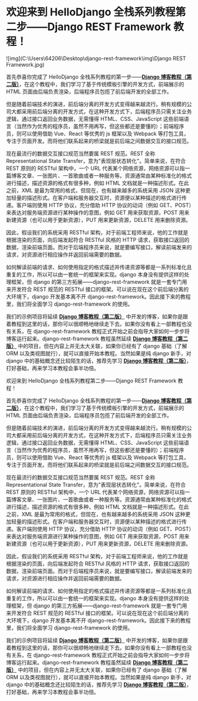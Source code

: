 # 欢迎来到 HelloDjango 全栈系列教程第二步——Django REST Framework 教程！

![img](C:\Users\64206\Desktop\django-rest-framework\img\Django REST Framework.jpg)

首先恭喜你完成了 HelloDjango 全栈系列教程的第一步——**[Django 博客教程（第二版）](https://link.zhihu.com/?target=https%3A//www.zmrenwu.com/courses/hellodjango-blog-tutorial/)**，在这个教程中，我们学习了基于传统模板引擎的开发方式，前端展示的 HTML 页面由后端负责渲染，后端程序员包揽了前后端开发的全部工作。

但是随着前端技术的演进，前后端分离的开发方式变得越来越流行。稍有规模的公司大都采用前后端分离的开发方式，在这种开发方式下，后端程序员只需关注业务逻辑，通过接口返回业务数据，无需懂得 HTML、CSS、JavaScript 这些前端语言（当然作为优秀的程序员，虽然不用再写，但这些都还是要懂的）；前端程序员，则可以使用借助 Vue、React 等优秀的 js 框架以及 Webpack 等打包工具，专注于页面开发。而将他们联系起来的桥梁就是前后端之间数据交互的接口规范。

现在最流行的数据交互接口规范当然要属 REST 规范。REST 全称 Representational State Transfer，意为"表现层状态转化"。简单来说，在符合 REST 原则的 RESTful 架构中，一个 URL 代表某个网络资源，网络资源可以指一篇博客文章、一张图片、一首歌曲或者一种服务等。资源通常由某种标准化的格式进行描述，描述资源的格式有很多种，例如 HTML 文档就是一种描述形式。在此之前，XML 是最为常用的格式，但现在，也有越来越多的系统采用 JSON 这种更加轻量的描述形式。在客户端和服务器交互时，资源便以某种描述的格式进行传递。客户端则使用 HTTP 协议，充分借助 HTTP 协议的动词（例如 GET、POST）来表达对服务端资源进行某种操作的意图，例如 GET 用来获取资源，POST 用来新建资源（也可以用于更新资源），PUT 用来更新资源，DELETE 用来删除资源。

因此，假设我们的系统采用 RESTful 架构，对于前端工程师来说，他的工作就是根据渲染的页面，向后端发起符合 RESTful 风格的 HTTP 请求，获取接口返回的数据，渲染前端页面。而对于后端程序员来说，就是要编写接口，解读前端发来的请求，对资源进行相应操作并返回前端需要的数据。

如何解读前端的请求、如何使用指定的格式描述并传递资源等都是一系列标准化且重复的工作，所以可以由一套统一的框架来实现。django 本身没有提供这样的处理框架，但 django 的第三方拓展——django-rest-framework 就是一套专门用来开发符合 REST 规范的 RESTful 接口的框架。可以说在现在这个前后端分离的大环境下，django 开发基本离不开 django-rest-framework。因此接下来的教程里，我们将全面学习 django-rest-framework 的使用。

我们的示例项目将延续 **[Django 博客教程（第二版）](https://link.zhihu.com/?target=https%3A//www.zmrenwu.com/courses/hellodjango-blog-tutorial/)** 中开发的博客，如果你是跟着教程到这里的话，那你可以很顺畅地继续走下去。如果你没有看上一部教程也没有关系，在 django-rest-framework 教程正式开始之前会指导大家如何一步步将博客运行起来。django-rest-framework 教程虽然延续 **[Django 博客教程（第二版）](https://link.zhihu.com/?target=https%3A//www.zmrenwu.com/courses/hellodjango-blog-tutorial/)** 中的项目，但在内容上并无太大关联，如果你已经有了 django 基础（了解 ORM 以及类视图就行），就可以直接开始本教程。当然如果是纯 django 新手，对 django 中的基础概念还比较陌生的话，推荐先学习 **[Django 博客教程（第二版）](https://link.zhihu.com/?target=https%3A//www.zmrenwu.com/courses/hellodjango-blog-tutorial/)**，打好基础，再来学习本教程会事半功倍。

欢迎来到 HelloDjango 全栈系列教程第二步——Django REST Framework 教程！

首先恭喜你完成了 HelloDjango 全栈系列教程的第一步——**[Django 博客教程（第二版）](https://link.zhihu.com/?target=https%3A//www.zmrenwu.com/courses/hellodjango-blog-tutorial/)**，在这个教程中，我们学习了基于传统模板引擎的开发方式，前端展示的 HTML 页面由后端负责渲染，后端程序员包揽了前后端开发的全部工作。

但是随着前端技术的演进，前后端分离的开发方式变得越来越流行。稍有规模的公司大都采用前后端分离的开发方式，在这种开发方式下，后端程序员只需关注业务逻辑，通过接口返回业务数据，无需懂得 HTML、CSS、JavaScript 这些前端语言（当然作为优秀的程序员，虽然不用再写，但这些都还是要懂的）；前端程序员，则可以使用借助 Vue、React 等优秀的 js 框架以及 Webpack 等打包工具，专注于页面开发。而将他们联系起来的桥梁就是前后端之间数据交互的接口规范。

现在最流行的数据交互接口规范当然要属 REST 规范。REST 全称 Representational State Transfer，意为"表现层状态转化"。简单来说，在符合 REST 原则的 RESTful 架构中，一个 URL 代表某个网络资源，网络资源可以指一篇博客文章、一张图片、一首歌曲或者一种服务等。资源通常由某种标准化的格式进行描述，描述资源的格式有很多种，例如 HTML 文档就是一种描述形式。在此之前，XML 是最为常用的格式，但现在，也有越来越多的系统采用 JSON 这种更加轻量的描述形式。在客户端和服务器交互时，资源便以某种描述的格式进行传递。客户端则使用 HTTP 协议，充分借助 HTTP 协议的动词（例如 GET、POST）来表达对服务端资源进行某种操作的意图，例如 GET 用来获取资源，POST 用来新建资源（也可以用于更新资源），PUT 用来更新资源，DELETE 用来删除资源。

因此，假设我们的系统采用 RESTful 架构，对于前端工程师来说，他的工作就是根据渲染的页面，向后端发起符合 RESTful 风格的 HTTP 请求，获取接口返回的数据，渲染前端页面。而对于后端程序员来说，就是要编写接口，解读前端发来的请求，对资源进行相应操作并返回前端需要的数据。

如何解读前端的请求、如何使用指定的格式描述并传递资源等都是一系列标准化且重复的工作，所以可以由一套统一的框架来实现。django 本身没有提供这样的处理框架，但 django 的第三方拓展——django-rest-framework 就是一套专门用来开发符合 REST 规范的 RESTful 接口的框架。可以说在现在这个前后端分离的大环境下，django 开发基本离不开 django-rest-framework。因此接下来的教程里，我们将全面学习 django-rest-framework 的使用。

我们的示例项目将延续 **[Django 博客教程（第二版）](https://link.zhihu.com/?target=https%3A//www.zmrenwu.com/courses/hellodjango-blog-tutorial/)** 中开发的博客，如果你是跟着教程到这里的话，那你可以很顺畅地继续走下去。如果你没有看上一部教程也没有关系，在 django-rest-framework 教程正式开始之前会指导大家如何一步步将博客运行起来。django-rest-framework 教程虽然延续 **[Django 博客教程（第二版）](https://link.zhihu.com/?target=https%3A//www.zmrenwu.com/courses/hellodjango-blog-tutorial/)** 中的项目，但在内容上并无太大关联，如果你已经有了 django 基础（了解 ORM 以及类视图就行），就可以直接开始本教程。当然如果是纯 django 新手，对 django 中的基础概念还比较陌生的话，推荐先学习 **[Django 博客教程（第二版）](https://link.zhihu.com/?target=https%3A//www.zmrenwu.com/courses/hellodjango-blog-tutorial/)**，打好基础，再来学习本教程会事半功倍。